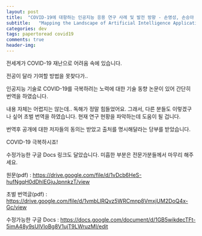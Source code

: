 ```yaml
---
layout: post
title:  "COVID-19에 대항하는 인공지능 응용 연구 사례 및 발전 방향 - 손영성, 손승아 역"
subtitle:   "Mapping the Landscape of Artificial Intelligence Applications"
categories: dev
tags: papertoread covid19
comments: true
header-img: 
---
```


전세계가 COVID-19 재난으로 어려움 속에 있습니다.

전공이 달라 기여할 방법을 못찾다가..

인공지능 기술로 COVID-19를 극복하려는 노력에 대한 기술 동향 논문이 있어 간단히 번역을 하였습니다.

내용 자체는 어렵지는 않는데.. 독해가 정말 힘들었어요. 그래서, 다른 분들도 이렇겠구나 싶어 초벌 번역을 하였습니다. 현재 연구 현황을 파악하는데 도움이 될 겁니다.

번역후 공개에 대한 저자들의 동의는 받았고 출처를 명시해달라는 당부를 받았습니다.

COVID-19 극복하시죠!

수정가능한 구글 Docs 링크도 달았습니다. 미흡한 부분은 전문가분들께서 마무리 해주세요.

원문(pdf) : https://drive.google.com/file/d/1vDcb6HeS-hufNgqH0dDhIEGjuJpnnkzT/view

초벌 번역글(pdf) : https://drive.google.com/file/d/1vmbLlRQvz5WRCmnp8VmxjUM2DoQ4x-Gc/view

수정가능한 구글 Docs : https://docs.google.com/document/d/1GB5wikdecTFt-5imA48y9sUlVIoBg8V1ujT9LWruzMI/edit
